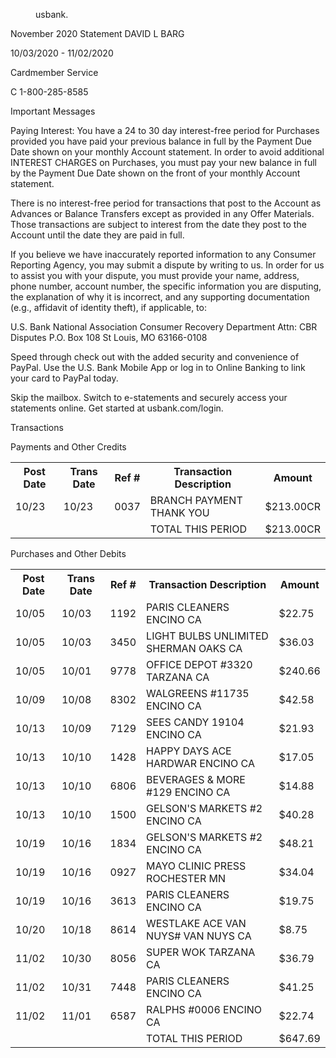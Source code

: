 
<figure>

usbank.

</figure>


November 2020 Statement
DAVID L BARG

10/03/2020 - 11/02/2020

<!-- PageNumber="Page 2 of 3" -->

Cardmember Service

C
1-800-285-8585

Important Messages

Paying Interest: You have a 24 to 30 day interest-free period for Purchases provided you have paid your
previous balance in full by the Payment Due Date shown on your monthly Account statement. In order to
avoid additional INTEREST CHARGES on Purchases, you must pay your new balance in full by the
Payment Due Date shown on the front of your monthly Account statement.

There is no interest-free period for transactions that post to the Account as Advances or Balance Transfers
except as provided in any Offer Materials. Those transactions are subject to interest from the date they post
to the Account until the date they are paid in full.

If you believe we have inaccurately reported information to any Consumer Reporting Agency, you may
submit a dispute by writing to us. In order for us to assist you with your dispute, you must provide your
name, address, phone number, account number, the specific information you are disputing, the explanation
of why it is incorrect, and any supporting documentation (e.g., affidavit of identity theft), if applicable, to:

U.S. Bank National Association
Consumer Recovery Department
Attn: CBR Disputes
P.O. Box 108
St Louis, MO 63166-0108

Speed through check out with the added security and convenience of PayPal. Use the U.S. Bank Mobile
App or log in to Online Banking to link your card to PayPal today.

Skip the mailbox. Switch to e-statements and securely access your statements online. Get started at
usbank.com/login.

Transactions

Payments and Other Credits


<table>
<tr>
<th>Post Date</th>
<th>Trans Date</th>
<th>Ref #</th>
<th>Transaction Description</th>
<th>Amount</th>
</tr>
<tr>
<td>10/23</td>
<td>10/23</td>
<td>0037</td>
<td>BRANCH PAYMENT THANK YOU</td>
<td>$213.00CR</td>
</tr>
<tr>
<td></td>
<td></td>
<td></td>
<td>TOTAL THIS PERIOD</td>
<td>$213.00CR</td>
</tr>
</table>


Purchases and Other Debits


<table>
<tr>
<th>Post Date</th>
<th>Trans Date</th>
<th>Ref #</th>
<th>Transaction Description</th>
<th>Amount</th>
</tr>
<tr>
<td>10/05</td>
<td>10/03</td>
<td>1192</td>
<td>PARIS CLEANERS ENCINO CA</td>
<td>$22.75</td>
</tr>
<tr>
<td>10/05</td>
<td>10/03</td>
<td>3450</td>
<td>LIGHT BULBS UNLIMITED SHERMAN OAKS CA</td>
<td>$36.03</td>
</tr>
<tr>
<td>10/05</td>
<td>10/01</td>
<td>9778</td>
<td>OFFICE DEPOT #3320 TARZANA CA</td>
<td>$240.66</td>
</tr>
<tr>
<td>10/09</td>
<td>10/08</td>
<td>8302</td>
<td>WALGREENS #11735 ENCINO CA</td>
<td>$42.58</td>
</tr>
<tr>
<td>10/13</td>
<td>10/09</td>
<td>7129</td>
<td>SEES CANDY 19104 ENCINO CA</td>
<td>$21.93</td>
</tr>
<tr>
<td>10/13</td>
<td>10/10</td>
<td>1428</td>
<td>HAPPY DAYS ACE HARDWAR ENCINO CA</td>
<td>$17.05</td>
</tr>
<tr>
<td>10/13</td>
<td>10/10</td>
<td>6806</td>
<td>BEVERAGES &amp; MORE #129 ENCINO CA</td>
<td>$14.88</td>
</tr>
<tr>
<td>10/13</td>
<td>10/10</td>
<td>1500</td>
<td>GELSON'S MARKETS #2 ENCINO CA</td>
<td>$40.28</td>
</tr>
<tr>
<td>10/19</td>
<td>10/16</td>
<td>1834</td>
<td>GELSON'S MARKETS #2 ENCINO CA</td>
<td>$48.21</td>
</tr>
<tr>
<td>10/19</td>
<td>10/16</td>
<td>0927</td>
<td>MAYO CLINIC PRESS ROCHESTER MN</td>
<td>$34.04</td>
</tr>
<tr>
<td>10/19</td>
<td>10/16</td>
<td>3613</td>
<td>PARIS CLEANERS ENCINO CA</td>
<td>$19.75</td>
</tr>
<tr>
<td>10/20</td>
<td>10/18</td>
<td>8614</td>
<td>WESTLAKE ACE VAN NUYS# VAN NUYS CA</td>
<td>$8.75</td>
</tr>
<tr>
<td>11/02</td>
<td>10/30</td>
<td>8056</td>
<td>SUPER WOK TARZANA CA</td>
<td>$36.79</td>
</tr>
<tr>
<td>11/02</td>
<td>10/31</td>
<td>7448</td>
<td>PARIS CLEANERS ENCINO CA</td>
<td>$41.25</td>
</tr>
<tr>
<td>11/02</td>
<td>11/01</td>
<td>6587</td>
<td>RALPHS #0006 ENCINO CA</td>
<td>$22.74</td>
</tr>
<tr>
<td></td>
<td></td>
<td></td>
<td>TOTAL THIS PERIOD</td>
<td>$647.69</td>
</tr>
</table>


<!-- PageFooter="Continued on Next Page" -->
<!-- PageFooter="/12915" -->
<!-- PageBreak -->

